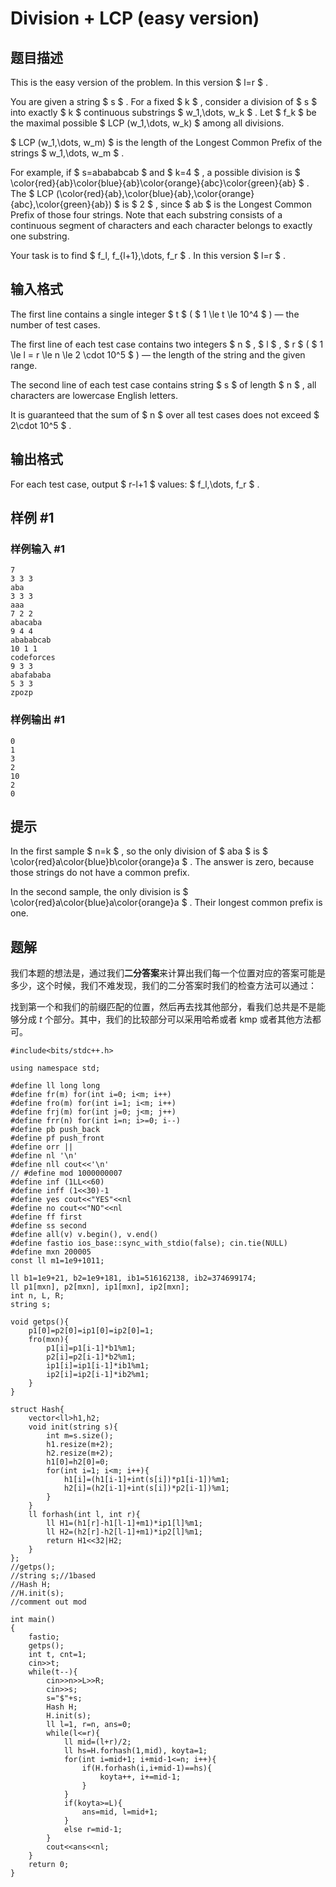 # Division + LCP (easy version)

## 题目描述

This is the easy version of the problem. In this version $ l=r $ .

You are given a string $ s $ . For a fixed $ k $ , consider a division of $ s $ into exactly $ k $ continuous substrings $ w_1,\dots, w_k $ . Let $ f_k $ be the maximal possible $ LCP (w_1,\dots, w_k) $ among all divisions.

 $ LCP (w_1,\dots, w_m) $ is the length of the Longest Common Prefix of the strings $ w_1,\dots, w_m $ .

For example, if $ s=abababcab $ and $ k=4 $ , a possible division is $ \color{red}{ab}\color{blue}{ab}\color{orange}{abc}\color{green}{ab} $ . The $ LCP (\color{red}{ab},\color{blue}{ab},\color{orange}{abc},\color{green}{ab}) $ is $ 2 $ , since $ ab $ is the Longest Common Prefix of those four strings. Note that each substring consists of a continuous segment of characters and each character belongs to exactly one substring.

Your task is to find $ f_l, f_{l+1},\dots, f_r $ . In this version $ l=r $ .

## 输入格式

The first line contains a single integer $ t $ ( $ 1 \le t \le 10^4 $ ) — the number of test cases.

The first line of each test case contains two integers $ n $ , $ l $ , $ r $ ( $ 1 \le l = r \le n \le 2 \cdot 10^5 $ ) — the length of the string and the given range.

The second line of each test case contains string $ s $ of length $ n $ , all characters are lowercase English letters.

It is guaranteed that the sum of $ n $ over all test cases does not exceed $ 2\cdot 10^5 $ .

## 输出格式

For each test case, output $ r-l+1 $ values: $ f_l,\dots, f_r $ .

## 样例 #1

### 样例输入 #1

```
7
3 3 3
aba
3 3 3
aaa
7 2 2
abacaba
9 4 4
abababcab
10 1 1
codeforces
9 3 3
abafababa
5 3 3
zpozp
```

### 样例输出 #1

```
0
1
3
2
10
2
0
```

## 提示

In the first sample $ n=k $ , so the only division of $ aba $ is $ \color{red}a\color{blue}b\color{orange}a $ . The answer is zero, because those strings do not have a common prefix.

In the second sample, the only division is $ \color{red}a\color{blue}a\color{orange}a $ . Their longest common prefix is one.

## 题解
我们本题的想法是，通过我们**二分答案**来计算出我们每一个位置对应的答案可能是多少，这个时候，我们不难发现，我们的二分答案时我们的检查方法可以通过：

找到第一个和我们的前缀匹配的位置，然后再去找其他部分，看我们总共是不是能够分成 $t$ 个部分。其中，我们的比较部分可以采用哈希或者 kmp 或者其他方法都可。

```
#include<bits/stdc++.h>

using namespace std;

#define ll long long
#define fr(m) for(int i=0; i<m; i++)
#define fro(m) for(int i=1; i<m; i++)
#define frj(m) for(int j=0; j<m; j++)
#define frr(n) for(int i=n; i>=0; i--)
#define pb push_back
#define pf push_front
#define orr ||
#define nl '\n'
#define nll cout<<'\n'
// #define mod 1000000007
#define inf (1LL<<60)
#define inff (1<<30)-1
#define yes cout<<"YES"<<nl
#define no cout<<"NO"<<nl
#define ff first
#define ss second
#define all(v) v.begin(), v.end()
#define fastio ios_base::sync_with_stdio(false); cin.tie(NULL)
#define mxn 200005
const ll m1=1e9+1011;

ll b1=1e9+21, b2=1e9+181, ib1=516162138, ib2=374699174;
ll p1[mxn], p2[mxn], ip1[mxn], ip2[mxn];
int n, L, R;
string s;

void getps(){
    p1[0]=p2[0]=ip1[0]=ip2[0]=1;
    fro(mxn){
        p1[i]=p1[i-1]*b1%m1;
        p2[i]=p2[i-1]*b2%m1;
        ip1[i]=ip1[i-1]*ib1%m1;
        ip2[i]=ip2[i-1]*ib2%m1;
    }
}

struct Hash{
    vector<ll>h1,h2;
    void init(string s){
        int m=s.size();
        h1.resize(m+2);
        h2.resize(m+2);
        h1[0]=h2[0]=0;
        for(int i=1; i<m; i++){
            h1[i]=(h1[i-1]+int(s[i])*p1[i-1])%m1;
            h2[i]=(h2[i-1]+int(s[i])*p2[i-1])%m1;
        }
    }
    ll forhash(int l, int r){
        ll H1=(h1[r]-h1[l-1]+m1)*ip1[l]%m1;
        ll H2=(h2[r]-h2[l-1]+m1)*ip2[l]%m1;
        return H1<<32|H2;
    }
};
//getps();
//string s;//1based
//Hash H;
//H.init(s);
//comment out mod

int main()
{
    fastio;
    getps();
    int t, cnt=1;
    cin>>t;
    while(t--){
        cin>>n>>L>>R;
        cin>>s;
        s="$"+s;
        Hash H;
        H.init(s);
        ll l=1, r=n, ans=0;
        while(l<=r){
            ll mid=(l+r)/2;
            ll hs=H.forhash(1,mid), koyta=1;
            for(int i=mid+1; i+mid-1<=n; i++){
                if(H.forhash(i,i+mid-1)==hs){
                    koyta++, i+=mid-1;
                }
            }
            if(koyta>=L){
                ans=mid, l=mid+1;
            }
            else r=mid-1;
        }
        cout<<ans<<nl;
    }
    return 0;
}
```